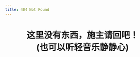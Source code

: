 ```yaml
---
title: 404 Not Found
---
```

<h1 align="center">这里没有东西，施主请回吧！<br/>(也可以听轻音乐静静心)</h1>
<audio controls autoplay="autoplay" loop="loop" style="display:none;">
<source src="windy hill.mp3" type="audio/mpeg" />
  如果不播放，说明你的浏览器不支持！
</audio>
